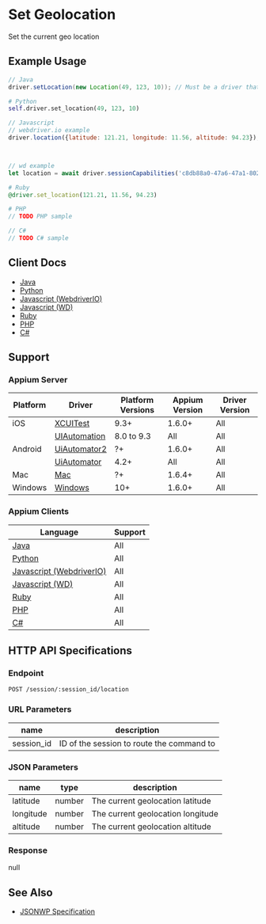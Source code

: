 # Set Geolocation

Set the current geo location
## Example Usage

```java
// Java
driver.setLocation(new Location(49, 123, 10)); // Must be a driver that implements LocationContext

```

```python
# Python
self.driver.set_location(49, 123, 10)

```

```javascript
// Javascript
// webdriver.io example
driver.location({latitude: 121.21, longitude: 11.56, altitude: 94.23});



// wd example
let location = await driver.sessionCapabilities('c8db88a0-47a6-47a1-802d-164d746c06aa');

```

```ruby
# Ruby
@driver.set_location(121.21, 11.56, 94.23)

```

```php
# PHP
// TODO PHP sample

```

```csharp
// C#
// TODO C# sample

```



## Client Docs

 * [Java](https://seleniumhq.github.io/selenium/docs/api/java/org/openqa/selenium/html5/LocationContext.html#location--) 
 * [Python](http://selenium-python.readthedocs.io/api.html) 
 * [Javascript (WebdriverIO)](http://webdriver.io/api/protocol/location.html) 
 * [Javascript (WD)](https://github.com/admc/wd/blob/master/lib/commands.js#L407) 
 * [Ruby](http://www.rubydoc.info/gems/selenium-webdriver/Selenium%2FWebDriver%2FDriverExtensions%2FHasLocation:set_location) 
 * [PHP](https://github.com/appium/php-client/) 
 * [C#](https://github.com/appium/appium-dotnet-driver/) 

## Support

### Appium Server

|Platform|Driver|Platform Versions|Appium Version|Driver Version|
|--------|----------------|------|--------------|--------------|
| iOS | [XCUITest](/docs/en/drivers/ios-xcuitest.md) | 9.3+ | 1.6.0+ | All |
|  | [UIAutomation](/docs/en/drivers/ios-uiautomation.md) | 8.0 to 9.3 | All | All |
| Android | [UiAutomator2](/docs/en/drivers/android-uiautomator2.md) | ?+ | 1.6.0+ | All |
|  | [UiAutomator](/docs/en/drivers/android-uiautomator.md) | 4.2+ | All | All |
| Mac | [Mac](/docs/en/drivers/mac.md) | ?+ | 1.6.4+ | All |
| Windows | [Windows](/docs/en/drivers/windows.md) | 10+ | 1.6.0+ | All |

### Appium Clients 

|Language|Support|
|--------|-------|
|[Java](https://github.com/appium/java-client/releases/latest)| All |
|[Python](https://github.com/appium/python-client/releases/latest)| All |
|[Javascript (WebdriverIO)](http://webdriver.io/index.html)| All |
|[Javascript (WD)](https://github.com/admc/wd/releases/latest)| All |
|[Ruby](https://github.com/appium/ruby_lib/releases/latest)| All |
|[PHP](https://github.com/appium/php-client/releases/latest)| All |
|[C#](https://github.com/appium/appium-dotnet-driver/releases/latest)| All |

## HTTP API Specifications

### Endpoint

`POST /session/:session_id/location`

### URL Parameters

|name|description|
|----|-----------|
|session_id|ID of the session to route the command to|

### JSON Parameters

|name|type|description|
|----|----|-----------|
| latitude | number | The current geolocation latitude |
| longitude | number | The current geolocation longitude |
| altitude | number | The current geolocation altitude |

### Response

null

## See Also

* [JSONWP Specification](https://github.com/SeleniumHQ/selenium/wiki/JsonWireProtocol#post-sessionsessionidlocation)
